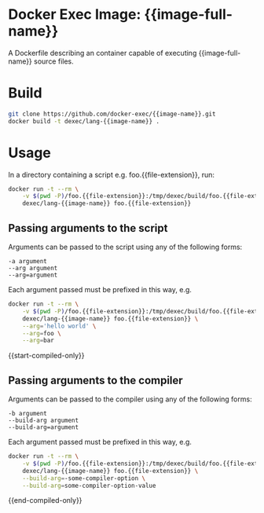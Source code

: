 # Docker Exec Image: {{image-full-name}}

A Dockerfile describing an container capable of executing {{image-full-name}} source files.

# Build

```sh
git clone https://github.com/docker-exec/{{image-name}}.git
docker build -t dexec/lang-{{image-name}} .
```

# Usage

In a directory containing a script e.g. foo.{{file-extension}}, run:

```sh
docker run -t --rm \
    -v $(pwd -P)/foo.{{file-extension}}:/tmp/dexec/build/foo.{{file-extension}} \
    dexec/lang-{{image-name}} foo.{{file-extension}}
```

## Passing arguments to the script

Arguments can be passed to the script using any of the following forms:

```
-a argument
--arg argument
--arg=argument
```

Each argument passed must be prefixed in this way, e.g.

```sh
docker run -t --rm \
    -v $(pwd -P)/foo.{{file-extension}}:/tmp/dexec/build/foo.{{file-extension}} \
    dexec/lang-{{image-name}} foo.{{file-extension}} \
    --arg='hello world' \
    --arg=foo \
    --arg=bar
```
{{start-compiled-only}}

## Passing arguments to the compiler

Arguments can be passed to the compiler using any of the following forms:

```
-b argument
--build-arg argument
--build-arg=argument
```

Each argument passed must be prefixed in this way, e.g.

```sh
docker run -t --rm \
    -v $(pwd -P)/foo.{{file-extension}}:/tmp/dexec/build/foo.{{file-extension}} \
    dexec/lang-{{image-name}} foo.{{file-extension}} \
    --build-arg=-some-compiler-option \
    --build-arg=some-compiler-option-value
```
{{end-compiled-only}}
